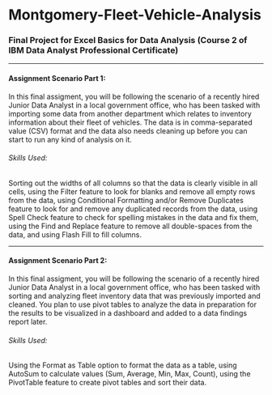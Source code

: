 # Montgomery-Fleet-Vehicle-Analysis
### Final Project for Excel Basics for Data Analysis (Course 2 of IBM Data Analyst Professional Certificate)
-------------------------------
#### Assignment Scenario Part 1:
In this final assigment, you will be following the scenario of a recently hired Junior Data Analyst in a local government office, who has been tasked with importing some data from another department which relates to inventory information about their fleet of vehicles. The data is in comma-separated value (CSV) format and the data also needs cleaning up before you can start to run any kind of analysis on it.

###### Skills Used:
Sorting out the widths of all columns so that the data is clearly visible in all cells, using the Filter feature to look for blanks and remove all empty rows from the data, using Conditional Formatting and/or Remove Duplicates feature to look for and remove any duplicated records from the data, using Spell Check feature to check for spelling mistakes in the data and fix them, using the Find and Replace feature to remove all double-spaces from the data, and using Flash Fill to fill columns.

----------------------

#### Assignment Scenario Part 2: 
In this final assigment, you will be following the scenario of a recently hired Junior Data Analyst in a local government office, who has been tasked with sorting and analyzing fleet inventory data that was previously imported and cleaned. You plan to use pivot tables to analyze the data in preparation for the results to be visualized in a dashboard and added to a data findings report later.

###### Skills Used:
Using the Format as Table option to format the data as a table, using AutoSum to calculate values (Sum, Average, Min, Max, Count), using the PivotTable feature to create pivot tables and sort their data.
